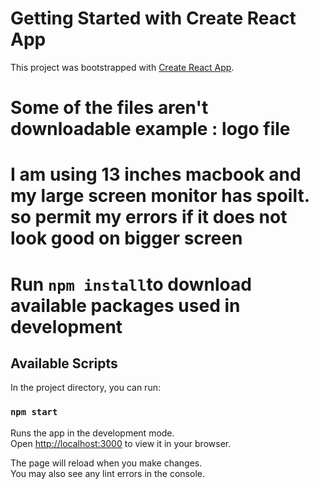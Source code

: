 # Getting Started with Create React App

This project was bootstrapped with [Create React App](https://github.com/facebook/create-react-app).


# Some of the files aren't downloadable example : logo file 

# I am using 13 inches macbook and my large screen monitor has spoilt. so permit my errors if it does not look good on bigger screen 

# Run `npm install`to download available packages used in development 

## Available Scripts

In the project directory, you can run:

### `npm start`

Runs the app in the development mode.\
Open [http://localhost:3000](http://localhost:3000) to view it in your browser.

The page will reload when you make changes.\
You may also see any lint errors in the console.

